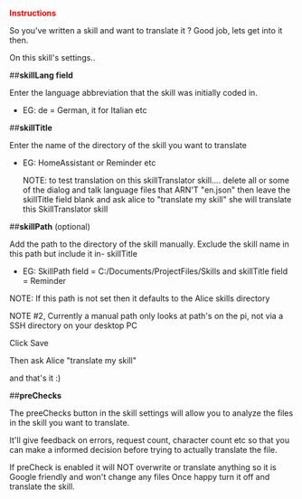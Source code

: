 <span style="color: #ff0000;"><strong>Instructions </span></strong>

So you've written a skill and want to translate it ? Good job, lets get into it then.

On this skill's settings..

##**skillLang field**

 Enter the language abbreviation that the skill was initially coded in. 
 
 - EG: de = German, it for Italian etc 

##**skillTitle** 

Enter the name of the directory of the skill you want to translate

 - EG: HomeAssistant or Reminder etc 
    
    NOTE: to test translation on this skillTranslator skill.... delete all or some of the dialog and talk language files that ARN'T "en.json"
     then leave the skillTitle field blank and ask alice to "translate my skill" she will translate 
     this SkillTranslator skill 
 
 ##**skillPath** (optional)
 
 Add the path to the directory of the skill manually. Exclude the skill name in this path but include
   it in- skillTitle 
 
 - EG: SkillPath field = C:/Documents/ProjectFiles/Skills
    and skillTitle field = Reminder  
    
NOTE: If this path is not set then it defaults to the Alice skills directory 

NOTE #2, Currently a manual path only looks at path's on the pi, not via a SSH directory on your desktop PC

Click Save

Then ask Alice "translate my skill"

and that's it :)

##**preChecks**

The preeChecks button in the skill settings will allow you to analyze the files in the skill you want to translate.

It'll give feedback on errors, request count, character count etc so that you can make a informed decision
before trying to actually translate the file.

If preCheck is enabled it will NOT overwrite or translate anything so it is Google friendly and won't change any files
Once happy turn it off and translate the skill.
